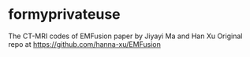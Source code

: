 # formyprivateuse

The CT-MRI codes of EMFusion paper by Jiyayi Ma and Han Xu
Original repo at https://github.com/hanna-xu/EMFusion
